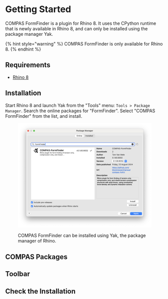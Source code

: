 # Getting Started

COMPAS FormFinder is a plugin for Rhino 8. It uses the CPython runtime that is newly available in Rhino 8, and can only be installed using the package manager Yak.

{% hint style="warning" %}
COMPAS FormFinder is only available for Rhino 8.
{% endhint %}

## Requirements

* [Rhino 8](https://www.rhino3d.com/)

## Installation

Start Rhino 8 and launch Yak from the "Tools" menu: ``Tools > Package Manager``.
Search the online packages for "FormFinder".
Select "COMPAS FormFinder" from the list, and install.

<figure><img src="../.gitbook/assets/FormFinder_yak.png" alt="FormFinder in package manager Yak"><figcaption><p>COMPAS FormFinder can be installed using Yak, the package manager of Rhino.</p></figcaption></figure>

## COMPAS Packages

## Toolbar

## Check the Installation
